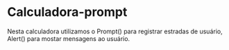 # Calculadora-prompt
Nesta calculadora utilizamos o Prompt() para registrar estradas de usuário, Alert() para mostar mensagens ao usuário.

